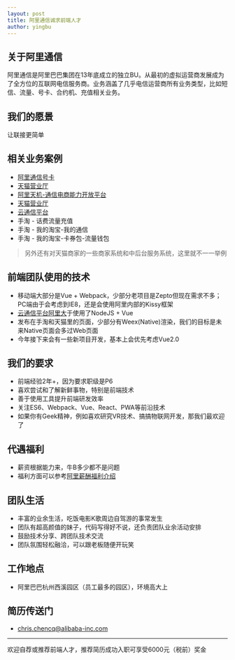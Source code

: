 ```yaml
---
layout: post
title: 阿里通信诚求前端人才
author: yingbu
---
```


## 关于阿里通信
阿里通信是阿里巴巴集团在13年底成立的独立BU。从最初的虚拟运营商发展成为了全方位的互联网电信服务商。业务涵盖了几乎电信运营商所有业务类型，比如短信、流量、号卡、合约机、充值相关业务。

## 我们的愿景
让联接更简单

## 相关业务案例
* [阿里通信号卡](https://aliqin.tmall.com)
* [天猫营业厅](https://wt.tmall.com)
* [阿里天机-通信电商能力开放平台](https://alitj.tmall.com/)
* [天猫营业厅](https://wt.tmall.com)
* [云通信平台](https://www.alidayu.com)
* 手淘 - 话费流量充值 
* 手淘 - 我的淘宝-我的通信
* 手淘 - 我的淘宝-卡券包-流量钱包

> 另外还有对天猫商家的一些商家系统和中后台服务系统，这里就不一一举例


## 前端团队使用的技术
* 移动端大部分是Vue + Webpack，少部分老项目是Zepto但现在需求不多；PC端由于会考虑到IE8，还是会使用阿里内部的Kissy框架
* [云通信平台阿里大](https://www.alidayu.com)于使用了NodeJS + Vue
* 发布在手淘和天猫里的页面，少部分有Weex(Native)渲染，我们的目标是未来Native页面会多过Web页面
* 今年接下来会有一些新项目开发，基本上会优先考虑Vue2.0

## 我们的要求
* 前端经验2年+，因为要求职级是P6
* 喜欢尝试和了解新鲜事物，特别是前端技术
* 善于使用工具提升前端研发效率
* 关注ES6、Webpack、Vue、React、PWA等前沿技术
* 如果你有Geek精神，例如喜欢研究VR技术、搞搞物联网开发，那我们最欢迎了


## 代遇福利
* 薪资根据能力来，牛B多少都不是问题
* 福利方面可以参考[阿里薪酬福利介绍](https://campus.alibaba.com/welfare.htm)

## 团队生活
* 丰富的业余生活，吃饭电影K歌周边自驾游的事常发生
* 团队有超高颜值的妹子，代码写得好不说，还负责团队业余活动安排
* 鼓励技术分享、跨团队技术交流
* 团队氛围轻松融洽，可以跟老板随便开玩笑

## 工作地点
* 阿里巴巴杭州西溪园区（员工最多的园区），环境高大上

## 简历传送门
* <chris.chencq@alibaba-inc.com>


---
欢迎自荐或推荐前端人才，推荐简历成功入职可享受6000元（税前）奖金

